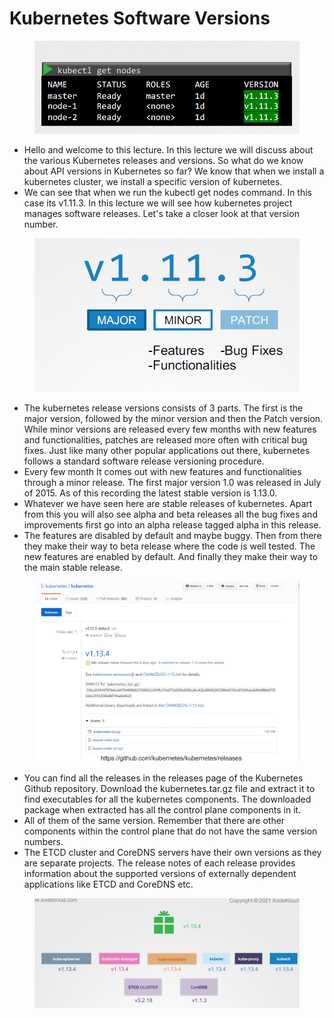 # Kubernetes Software Versions

<figure><img src="../.gitbook/assets/image (21).png" alt=""><figcaption></figcaption></figure>

* Hello and welcome to this lecture. In this lecture we will discuss about the various Kubernetes releases and versions. So what do we know about API versions in Kubernetes so far? We know that when we install a kubernetes cluster, we install a specific version of kubernetes.&#x20;
* We can see that when we run the kubectl get nodes command. In this case its v1.11.3. In this lecture we will see how kubernetes project manages software releases. Let's take a closer look at that version number.

<figure><img src="../.gitbook/assets/image (1) (1) (1) (1) (1).png" alt=""><figcaption></figcaption></figure>

* The kubernetes release versions consists of 3 parts. The first is the major version, followed by the minor version and then the Patch version. While minor versions are released every few months with new features and functionalities, patches are released more often with critical bug fixes. Just like many other popular applications out there, kubernetes follows a standard software release versioning procedure.&#x20;
* Every few month It comes out with new features and functionalities through a minor release. The first major version 1.0 was released in July of 2015. As of this recording the latest stable version is 1.13.0.&#x20;
* Whatever we have seen here are stable releases of kubernetes. Apart from this you will also see alpha and beta releases all the bug fixes and improvements first go into an alpha release tagged alpha in this release.&#x20;
* The features are disabled by default and maybe buggy. Then from there they make their way to beta release where the code is well tested. The new features are enabled by default. And finally they make their way to the main stable release.

<figure><img src="../.gitbook/assets/image (2) (1) (1) (1) (1).png" alt=""><figcaption></figcaption></figure>

* You can find all the releases in the releases page of the Kubernetes Github repository. Download the kubernetes.tar.gz file and extract it to find executables for all the kubernetes components. The downloaded package when extracted has all the control plane components in it.&#x20;
* All of them of the same version. Remember that there are other components within the control plane that do not have the same version numbers.&#x20;
* The ETCD cluster and CoreDNS servers have their own versions as they are separate projects. The release notes of each release provides information about the supported versions of externally dependent applications like ETCD and CoreDNS etc.

<figure><img src="../.gitbook/assets/image (3) (1) (1) (1) (1).png" alt=""><figcaption></figcaption></figure>
